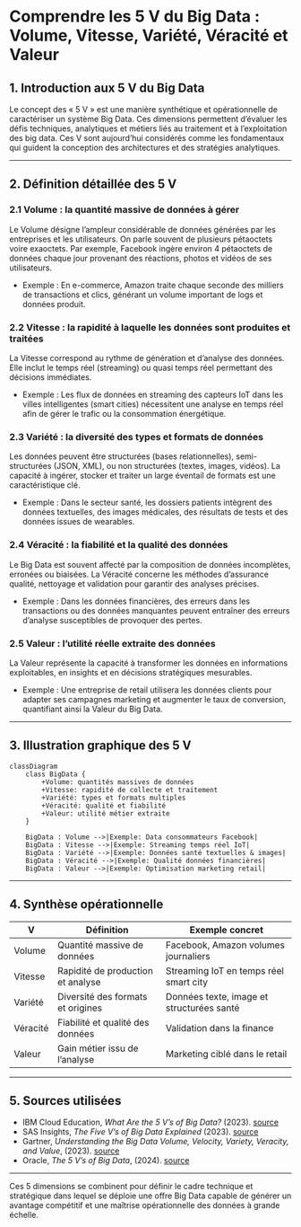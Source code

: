 # Comprendre les 5 V du Big Data : Volume, Vitesse, Variété, Véracité et Valeur

## 1. Introduction aux 5 V du Big Data

Le concept des « 5 V » est une manière synthétique et opérationnelle de caractériser un système Big Data. Ces dimensions permettent d’évaluer les défis techniques, analytiques et métiers liés au traitement et à l’exploitation des big data. Ces V sont aujourd’hui considérés comme les fondamentaux qui guident la conception des architectures et des stratégies analytiques.

---

## 2. Définition détaillée des 5 V

### 2.1 Volume : la quantité massive de données à gérer

Le Volume désigne l’ampleur considérable de données générées par les entreprises et les utilisateurs. On parle souvent de plusieurs pétaoctets voire exaoctets. Par exemple, Facebook ingère environ 4 pétaoctets de données chaque jour provenant des réactions, photos et vidéos de ses utilisateurs.

- Exemple : En e-commerce, Amazon traite chaque seconde des milliers de transactions et clics, générant un volume important de logs et données produit.

### 2.2 Vitesse : la rapidité à laquelle les données sont produites et traitées

La Vitesse correspond au rythme de génération et d’analyse des données. Elle inclut le temps réel (streaming) ou quasi temps réel permettant des décisions immédiates.

- Exemple : Les flux de données en streaming des capteurs IoT dans les villes intelligentes (smart cities) nécessitent une analyse en temps réel afin de gérer le trafic ou la consommation énergétique.

### 2.3 Variété : la diversité des types et formats de données

Les données peuvent être structurées (bases relationnelles), semi-structurées (JSON, XML), ou non structurées (textes, images, vidéos). La capacité à ingérer, stocker et traiter un large éventail de formats est une caractéristique clé.

- Exemple : Dans le secteur santé, les dossiers patients intègrent des données textuelles, des images médicales, des résultats de tests et des données issues de wearables.

### 2.4 Véracité : la fiabilité et la qualité des données

Le Big Data est souvent affecté par la composition de données incomplètes, erronées ou biaisées. La Véracité concerne les méthodes d’assurance qualité, nettoyage et validation pour garantir des analyses précises.

- Exemple : Dans les données financières, des erreurs dans les transactions ou des données manquantes peuvent entraîner des erreurs d’analyse susceptibles de provoquer des pertes.

### 2.5 Valeur : l’utilité réelle extraite des données

La Valeur représente la capacité à transformer les données en informations exploitables, en insights et en décisions stratégiques mesurables.

- Exemple : Une entreprise de retail utilisera les données clients pour adapter ses campagnes marketing et augmenter le taux de conversion, quantifiant ainsi la Valeur du Big Data.

---

## 3. Illustration graphique des 5 V

```mermaid
classDiagram
    class BigData {
        +Volume: quantités massives de données
        +Vitesse: rapidité de collecte et traitement
        +Variété: types et formats multiples
        +Véracité: qualité et fiabilité
        +Valeur: utilité métier extraite
    }
    
    BigData : Volume -->|Exemple: Data consommateurs Facebook|
    BigData : Vitesse -->|Exemple: Streaming temps réel IoT|
    BigData : Variété -->|Exemple: Données santé textuelles & images|
    BigData : Véracité -->|Exemple: Qualité données financières|
    BigData : Valeur -->|Exemple: Optimisation marketing retail|
```

---

## 4. Synthèse opérationnelle

| V       | Définition                              | Exemple concret                           |
|---------|---------------------------------------|------------------------------------------|
| Volume  | Quantité massive de données            | Facebook, Amazon volumes journaliers      |
| Vitesse | Rapidité de production et analyse      | Streaming IoT en temps réel smart city    |
| Variété | Diversité des formats et origines      | Données texte, image et structurées santé |
| Véracité| Fiabilité et qualité des données       | Validation dans la finance                  |
| Valeur  | Gain métier issu de l’analyse           | Marketing ciblé dans le retail              |

---

## 5. Sources utilisées

- IBM Cloud Education, *What Are the 5 V’s of Big Data?* (2023). [source](https://www.ibm.com/cloud/learn/big-data-a-complete-guide#five-vs)
- SAS Insights, *The Five V’s of Big Data Explained* (2023). [source](https://www.sas.com/en_us/insights/big-data/what-is-big-data.html)
- Gartner, *Understanding the Big Data Volume, Velocity, Variety, Veracity, and Value*, (2023). [source](https://www.gartner.com/en/information-technology/glossary/big-data)
- Oracle, *The 5 V’s of Big Data*, (2024). [source](https://www.oracle.com/big-data/guide/the-five-vs-of-big-data/)

---

Ces 5 dimensions se combinent pour définir le cadre technique et stratégique dans lequel se déploie une offre Big Data capable de générer un avantage compétitif et une maîtrise opérationnelle des données à grande échelle.